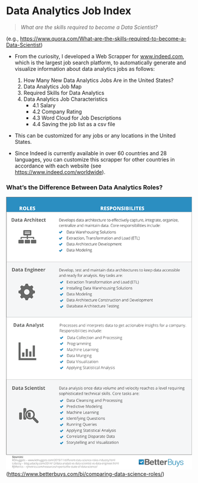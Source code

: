 # Data Analytics Job Index

> *What are the skills required to become a Data Scientist?*

(e.g., https://www.quora.com/What-are-the-skills-required-to-become-a-Data-Scientist)


- From the curiosity, I developed a Web Scrapper for www.indeed.com, which is the largest job search platform, to automatically generate and visualize information about data analytics jobs as follows:
    1. How Many New Data Analytics Jobs Are in the United States?
    2. Data Analytics Job Map
    3. Required Skills for Data Analytics
    4. Data Analytics Job Characteristics
        - 4.1 Salary
        - 4.2 Company Rating
        - 4.3 Word Cloud for Job Descriptions
        - 4.4 Saving the job list as a csv file


- This can be customized for any jobs or any locations in the United States.
- Since Indeed is currently available in over 60 countries and 28 languages, you can customize this scrapper for other countries in accordance with each website (see https://www.indeed.com/worldwide).


### What’s the Difference Between Data Analytics Roles?
![](images/data-scientist-roles.png)
(https://www.betterbuys.com/bi/comparing-data-science-roles/)